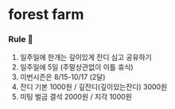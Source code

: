 # forest farm

### Rule 📝
1. 일주일에 한개는 깊이있게 잔디 심고 공유하기 
2. 일주일에 5일 (주말상관없이 이틀 휴식)
3. 이번시즌은 8/15-10/17 (2달)
4. 잔디 기본 1000원 / 깊잔디(깊이있는잔디) 3000원
5. 미팅 벌금 결석 2000원 / 지각 1000원
